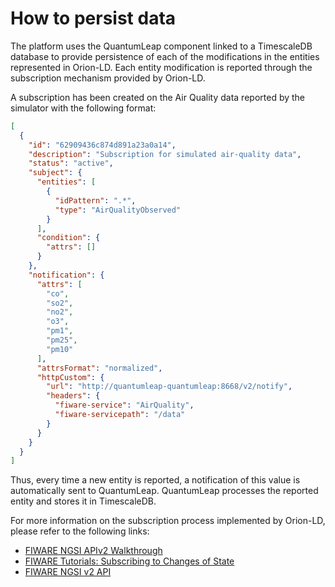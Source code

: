 # How to persist data

The platform uses the QuantumLeap component linked to a TimescaleDB database to provide persistence of each of the
modifications in the entities represented in Orion-LD. Each entity modification is reported through the subscription
mechanism provided by Orion-LD.

A subscription has been created on the Air Quality data reported by the simulator with the following format:

```json
[
  {
    "id": "62909436c874d891a23a0a14",
    "description": "Subscription for simulated air-quality data",
    "status": "active",
    "subject": {
      "entities": [
        {
          "idPattern": ".*",
          "type": "AirQualityObserved"
        }
      ],
      "condition": {
        "attrs": []
      }
    },
    "notification": {
      "attrs": [
        "co",
        "so2",
        "no2",
        "o3",
        "pm1",
        "pm25",
        "pm10"
      ],
      "attrsFormat": "normalized",
      "httpCustom": {
        "url": "http://quantumleap-quantumleap:8668/v2/notify",
        "headers": {
          "fiware-service": "AirQuality",
          "fiware-servicepath": "/data"
        }
      }
    }
  }
]
```

Thus, every time a new entity is reported, a notification of this value is automatically sent to QuantumLeap.
QuantumLeap processes the reported entity and stores it in TimescaleDB.

For more information on the subscription process implemented by Orion-LD, please refer to the following links:

- [FIWARE NGSI APIv2 Walkthrough](https://fiware-orion.readthedocs.io/en/master/user/walkthrough_apiv2.html)
- [FIWARE Tutorials: Subscribing to Changes of State](https://github.com/FIWARE/tutorials.Subscriptions)
- [FIWARE NGSI v2 API](https://fiware.github.io/specifications/OpenAPI/ngsiv2)
